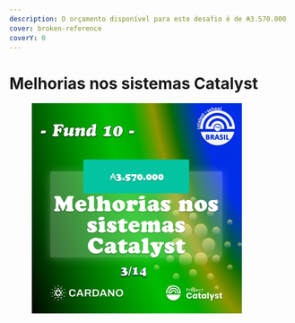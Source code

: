 ```yaml
---
description: O orçamento disponível para este desafio é de ₳3.570.000
cover: broken-reference
coverY: 0
---
```


# Melhorias nos sistemas Catalyst

<div align="left">

<figure><img src="../../../.gitbook/assets/Frame 14.png" alt="" width="375"><figcaption></figcaption></figure>

</div>
